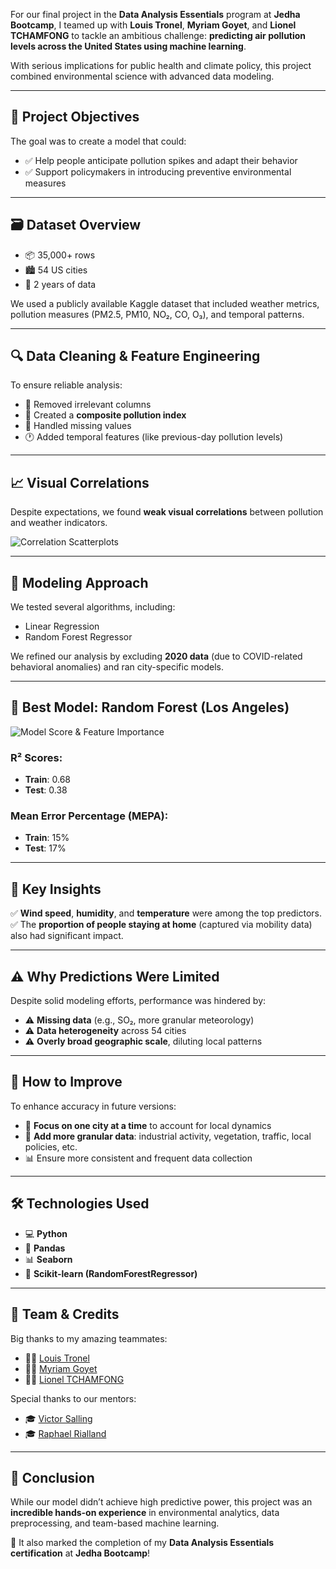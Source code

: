 
For our final project in the **Data Analysis Essentials** program at **Jedha Bootcamp**, I teamed up with **Louis Tronel**, **Myriam Goyet**, and **Lionel TCHAMFONG** to tackle an ambitious challenge: **predicting air pollution levels across the United States using machine learning**.

With serious implications for public health and climate policy, this project combined environmental science with advanced data modeling.

---

## 🎯 Project Objectives

The goal was to create a model that could:

- ✅ Help people anticipate pollution spikes and adapt their behavior  
- ✅ Support policymakers in introducing preventive environmental measures

---

## 🗃️ Dataset Overview

- 📦 35,000+ rows  
- 🏙️ 54 US cities  
- 📅 2 years of data  

We used a publicly available Kaggle dataset that included weather metrics, pollution measures (PM2.5, PM10, NO₂, CO, O₃), and temporal patterns.

---

## 🔍 Data Cleaning & Feature Engineering

To ensure reliable analysis:

- 🧹 Removed irrelevant columns  
- 🧩 Created a **composite pollution index**  
- 🧱 Handled missing values  
- 🕐 Added temporal features (like previous-day pollution levels)

---

## 📈 Visual Correlations

Despite expectations, we found **weak visual correlations** between pollution and weather indicators.

![Correlation Scatterplots](/articles/illustrations/correlations.png)

---

## 🤖 Modeling Approach

We tested several algorithms, including:

- Linear Regression  
- Random Forest Regressor  

We refined our analysis by excluding **2020 data** (due to COVID-related behavioral anomalies) and ran city-specific models.

---

## 🧪 Best Model: Random Forest (Los Angeles)

![Model Score & Feature Importance](/articles/illustrations/score2.png)

### R² Scores:
- **Train**: 0.68  
- **Test**: 0.38  

### Mean Error Percentage (MEPA):
- **Train**: 15%  
- **Test**: 17%  

---

## 📌 Key Insights

✅ **Wind speed**, **humidity**, and **temperature** were among the top predictors.  
✅ The **proportion of people staying at home** (captured via mobility data) also had significant impact.

---

## ⚠️ Why Predictions Were Limited

Despite solid modeling efforts, performance was hindered by:

- ⚠ **Missing data** (e.g., SO₂, more granular meteorology)  
- ⚠ **Data heterogeneity** across 54 cities  
- ⚠ **Overly broad geographic scale**, diluting local patterns

---

## 🚀 How to Improve

To enhance accuracy in future versions:

- 📍 **Focus on one city at a time** to account for local dynamics  
- 🌱 **Add more granular data**: industrial activity, vegetation, traffic, local policies, etc.  
- 📊 Ensure more consistent and frequent data collection

---

## 🛠 Technologies Used

- 💻 **Python**  
- 🐼 **Pandas**  
- 📊 **Seaborn**  
- 🌲 **Scikit-learn (RandomForestRegressor)**

---

## 👥 Team & Credits

Big thanks to my amazing teammates:

- 👨‍💻 [Louis Tronel](https://www.linkedin.com/in/louis-tronel-b3b5031b/)  
- 👩‍💻 [Myriam Goyet](https://www.linkedin.com/in/myriamgoyet/)  
- 👨‍💻 [Lionel TCHAMFONG](https://www.linkedin.com/in/lionel-tchamfong-productowner/)  

Special thanks to our mentors:

- 🎓 [Victor Salling](https://www.linkedin.com/company/jedhabootcamp/)  
- 🎓 [Raphael Rialland](https://www.linkedin.com/in/raphael-rialland/)

---

## 🏁 Conclusion

While our model didn’t achieve high predictive power, this project was an **incredible hands-on experience** in environmental analytics, data preprocessing, and team-based machine learning.

🎉 It also marked the completion of my **Data Analysis Essentials certification** at **Jedha Bootcamp**!
